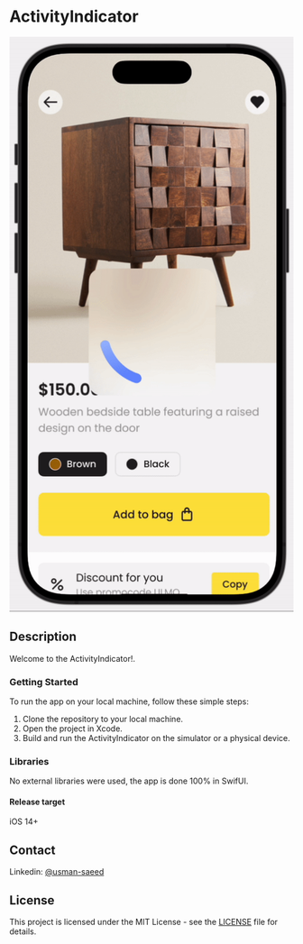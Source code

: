 # ActivityIndicator

![Frame 4-4](https://raw.githubusercontent.com/m-usmansaeed/ActivityIndicator/main/screenshots/1.gif)


## Description
Welcome to the ActivityIndicator!.

### Getting Started
To run the app on your local machine, follow these simple steps:

1. Clone the repository to your local machine.
2. Open the project in Xcode.
3. Build and run the ActivityIndicator on the simulator or a physical device.


### Libraries
No external libraries were used, the app is done 100% in SwifUI.

#### Release target
iOS 14+

## Contact
Linkedin: [@usman-saeed](https://www.linkedin.com/in/usman-saeed-9774997b/)

## License

This project is licensed under the MIT License - see the [LICENSE](https://raw.githubusercontent.com/m-usmansaeed/ActivityIndicator/main/LICENSE) file for details.



